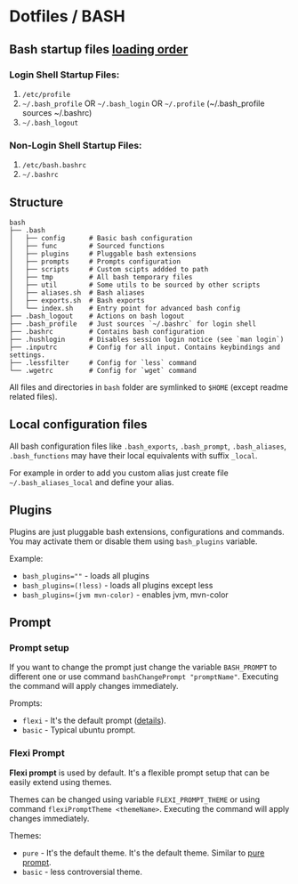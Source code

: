 # Dotfiles / BASH

## Bash startup files [loading order](https://shreevatsa.wordpress.com/2008/03/30/zshbash-startup-files-loading-order-bashrc-zshrc-etc/)

### Login Shell Startup Files:

1. `/etc/profile`
2. `~/.bash_profile` OR `~/.bash_login` OR `~/.profile` (~/.bash_profile sources ~/.bashrc)
3. `~/.bash_logout`

### Non-Login Shell Startup Files:

1. `/etc/bash.bashrc`
2. `~/.bashrc`

## Structure

```
bash
├── .bash
│   ├── config      # Basic bash configuration
│   ├── func        # Sourced functions
│   ├── plugins     # Pluggable bash extensions
│   ├── prompts     # Prompts configuration
│   ├── scripts     # Custom scipts addded to path
│   ├── tmp         # All bash temporary files
│   ├── util        # Some utils to be sourced by other scripts
│   ├── aliases.sh  # Bash aliases
│   ├── exports.sh  # Bash exports
│   └── index.sh    # Entry point for advanced bash config
├── .bash_logout    # Actions on bash logout
├── .bash_profile   # Just sources `~/.bashrc` for login shell
├── .bashrc         # Contains bash configuration
├── .hushlogin      # Disables session login notice (see `man login`)
├── .inputrc        # Config for all input. Contains keybindings and settings.
├── .lessfilter     # Config for `less` command
└── .wgetrc         # Config for `wget` command
```

All files and directories in `bash` folder are symlinked to `$HOME` (except readme related files).

## Local configuration files

All bash configuration files like `.bash_exports`, `.bash_prompt`, `.bash_aliases`, `.bash_functions`
may have their local equivalents with suffix `_local`.

For example in order to add you custom alias just create file `~/.bash_aliases_local` and define your alias.

## Plugins

Plugins are just pluggable bash extensions, configurations and commands.
You may activate them or disable them using `bash_plugins` variable.

Example:
- `bash_plugins=""` - loads all plugins
- `bash_plugins=(!less)` - loads all plugins except less
- `bash_plugins=(jvm mvn-color)` - enables jvm, mvn-color

## Prompt


### Prompt setup

If you want to change the prompt just change the variable `BASH_PROMPT` to different one
or use command `bashChangePrompt "promptName"`. Executing the command will apply changes immediately.

Prompts:
- `flexi` - It's the default prompt ([details](#flexi-prompt)).
- `basic` - Typical ubuntu prompt.

### Flexi Prompt

**Flexi prompt** is used by default. It's a flexible prompt setup that can be easily extend using themes.

Themes can be changed using variable `FLEXI_PROMPT_THEME` or using command `flexiPromptTheme <themeName>`. Executing the command will apply changes immediately.

Themes:
- `pure` - It's the default theme. It's the default theme. Similar to [pure prompt](https://github.com/sindresorhus/pure).
- `basic` - less controversial theme.
